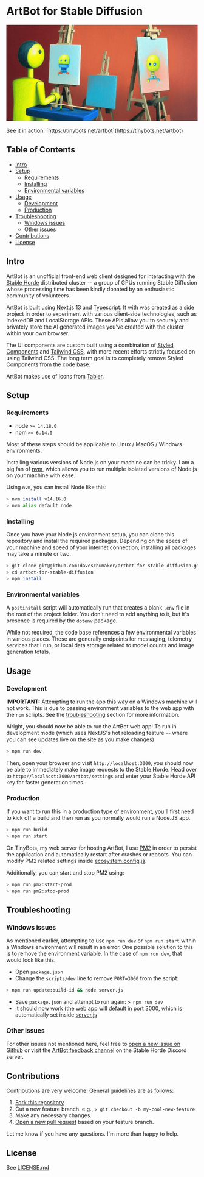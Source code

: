 # ArtBot for Stable Diffusion

![A painting robot](/public/painting_bot.png)

See it in action: [https://tinybots.net/artbot](https://tinybots.net/artbot)

## Table of Contents

- [Intro](#intro)
- [Setup](#setup)
  - [Requirements](#requirements)
  - [Installing](#installing)
  - [Environmental variables](#environmental-variables)
- [Usage](#usage)
  - [Development](#development)
  - [Production](#production)
- [Troubleshooting](#troubleshooting)
  - [Windows issues](#windows-issues)
  - [Other issues](#other-issues)
- [Contributions](#contributions)
- [License](#license)

## Intro

ArtBot is an unofficial front-end web client designed for interacting with the [Stable Horde](https://stablehorde.net/) distributed cluster -- a group of GPUs running Stable Diffusion whose processing time has been kindly donated by an enthusiastic community of volunteers.

ArtBot is built using [Next.js 13](https://nextjs.org/) and [Typescript](https://www.typescriptlang.org/). It with was created as a side project in order to experiment with various client-side technologies, such as IndexedDB and LocalStorage APIs. These APIs allow you to securely and privately store the AI generated images you've created with the cluster within your own browser.

The UI components are custom built using a combination of [Styled Components](https://styled-components.com/) and [Tailwind CSS](https://tailwindcss.com/), with more recent efforts strictly focused on using Tailwind CSS. The long term goal is to completely remove Styled Components from the code base.

ArtBot makes use of icons from [Tabler](https://tabler-icons.io/).

## Setup

### Requirements

- node `>= 14.18.0`
- npm `>= 6.14.0`

Most of these steps should be applicable to Linux / MacOS / Windows environments.

Installing various versions of Node.js on your machine can be tricky. I am a big fan of [nvm](https://github.com/nvm-sh/nvm), which allows you to run multiple isolated versions of Node.js on your machine with ease.

Using `nvm`, you can install Node like this:

```bash
> nvm install v14.16.0
> nvm alias default node
```

### Installing

Once you have your Node.js environment setup, you can clone this repository and install the required packages. Depending on the specs of your machine and speed of your internet connection, installing all packages may take a minute or two.

```bash
> git clone git@github.com:daveschumaker/artbot-for-stable-diffusion.git
> cd artbot-for-stable-diffusion
> npm install
```

### Environmental variables

A `postinstall` script will automatically run that creates a blank `.env` file in the root of the project folder. You don't need to add anything to it, but it's presence is required by the `dotenv` package.

While not required, the code base references a few environmental variables in various places. These are generally endpoints for messaging, telemetry services that I run, or local data storage related to model counts and image generation totals.

## Usage

### Development

**IMPORTANT:** Attempting to run the app this way on a Windows machine will not work. This is due to passing environment variables to the web app with the `npm` scripts. See the [troubleshooting](#troubleshooting) section for more information.

Alright, you should now be able to run the ArtBot web app! To run in development mode (which uses NextJS's hot reloading feature -- where you can see updates live on the site as you make changes)

```bash
> npm run dev
```

Then, open your browser and visit `http://localhost:3000`, you should now be able to immediately make image requests to the Stable Horde. Head over to `http://localhost:3000/artbot/settings` and enter your Stable Horde API key for faster generation times.

### Production

If you want to run this in a production type of environment, you'll first need to kick off a build and then run as you normally would run a Node.JS app.

```bash
> npm run build
> npm run start
```

On TinyBots, my web server for hosting ArtBot, I use [PM2](https://pm2.keymetrics.io/) in order to persist the application and automatically restart after crashes or reboots. You can modify PM2 related settings inside [ecosystem.config.js](ecosystem.config.js).

Additionally, you can start and stop PM2 using:

```bash
> npm run pm2:start-prod
> npm run pm2:stop-prod
```

## Troubleshooting

### Windows issues

As mentioned earlier, attempting to use `npm run dev` or `npm run start` within a Windows environment will result in an error. One possible solution to this is to remove the environment variable. In the case of `npm run dev`, that would look like this.

- Open `package.json`
- Change the `scripts/dev` line to remove `PORT=3000` from the script:

```bash
> npm run update:build-id && node server.js
```

- Save `package.json` and attempt to run again: `> npm run dev`
- It should now work (the web app will default in port 3000, which is automatically set inside [server.js](server.js)

### Other issues

For other issues not mentioned here, feel free to [open a new issue on Github](https://github.com/daveschumaker/artbot-for-stable-diffusion/issues) or visit the [ArtBot feedback channel](https://discord.com/channels/781145214752129095/1038867597543882894) on the Stable Horde Discord server.

## Contributions

Contributions are very welcome! General guidelines are as follows:

1. [Fork this repository](https://github.com/daveschumaker/artbot-for-stable-diffusion/fork)
2. Cut a new feature branch. e.g., `> git checkout -b my-cool-new-feature`
3. Make any necessary changes.
4. [Open a new pull request](https://github.com/daveschumaker/artbot-for-stable-diffusion/pulls) based on your feature branch.

Let me know if you have any questions. I'm more than happy to help.

## License

See [LICENSE.md](LICENSE.md)
